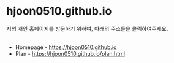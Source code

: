 # hjoon0510.github.io
저의 개인 홈페이지를 방문하기 위하여, 아래의 주소들을 클릭하여주세요.
<br><br>
* Homepage - https://hjoon0510.github.io
* Plan - https://hjoon0510.github.io/plan.html
